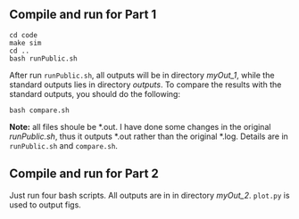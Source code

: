 ## Compile and run for Part 1

```
cd code
make sim
cd ..
bash runPublic.sh
```

After run ```runPublic.sh```, all outputs will be in directory *myOut_1*, while the standard outputs lies in directory *outputs*. To compare the results with the standard outputs, you should do the following:

```
bash compare.sh
```

**Note:** all files shoule be *.out. I have done some changes in the original *runPublic.sh*, thus it outputs *.out rather than the original *.log. Details are in ```runPublic.sh``` and ```compare.sh```.


## Compile and run for Part 2
Just run four bash scripts. All outputs are in in directory *myOut_2*. ```plot.py``` is used to output figs.

